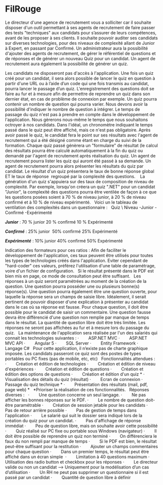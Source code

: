 
# FilRouge

Le directeur d'une agence de recrutement vous a solliciter car il souhaite disposer d'un outil permettant à ses agents de recrutement de faire passer des tests "techniques" aux candidats pour s’assurer de leurs compétences, avant de les proposer à ses clients.
Il souhaite pouvoir auditer ses candidats sur diverses technologies, pour des niveaux de complexité allant de Junior à Expert, en passant par Confirmé.
Un administrateur aura la possibilité d'ajouter des agents de recrutement, de gérer le référentiel de questions et de réponses et de générer un nouveau Quiz pour un candidat.
Un agent de recrutement aura également la possibilité de générer un quiz.

Les candidats ne disposeront pas d'accès à l'application. Une fois un quiz créé pour un candidat, il sera alors possible de lancer le quiz en question à partir d'une URL ou à l’aide d’un code qui une fois transmis au candidat, pourra lancer le passage d’un quiz.
L'enregistrement des questions doit se faire au fur et à mesure afin de permettre de reprendre un quiz dans son dernier état, en cas de problème de connexion par exemple.
Un quiz pourra contenir un nombre de question qui pourra varier. Nous devons avoir la possibilité d'indiquer le nombre de question à intégrer.
Le temps de passage du quiz n'est pas à prendre en compte dans le développement de l'application. Nous gèrerons nous-même le temps que nous souhaitons octroyer à nos candidats. Dans l'idéal, un chronomètre indiquant le temps passé dans le quiz peut être affiché, mais ce n'est pas obligatoire.
Après avoir passé le quiz, le candidat fera le point sur ses résultats avec l'agent de recrutement qui a été désigné comme étant en charge du suivi de la formation.
Chaque quiz passé génèrera un "formulaire" de résultat (le calcul des résultats pourra être calculé automatiquement à la fin du quiz ou demandé par l'agent de recrutement après réalisation du quiz.
Un agent de recrutement pourra lister les quiz qui auront été passé à sa demande. Un agent de recrutement pourra alors présenter les résultats du quiz par candidat. Le résultat d'un quiz présentera le taux de bonne réponse global ET le taux de réponse  regroupé par la complexité des questions. 
 
La génération d'un quiz s'appuiera sur des taux de composition de niveau de complexité. Par exemple, lorsqu'on créera un quiz ".NET" pour un candidat "Junior", la complexité des questions pourra être ventilée de façon à ce que les questions posées soient à 70 % de niveau junior, à 20 % de niveau confirmé et à 10 % de niveau expérimenté.
 
Voici un le tableau de ventilation des complexités dans un questionnaire :
 
Quiz \ Niveau
-Junior
-Confirmé
-Expérimenté

***Junior*** :
70 % junior
20 % confirmé
10 % Expérimenté             

***Confirmé*** : 
 25% junior
 50% confirmé
 25% Expérimenté
 
 ***Expérimenté*** :
 10% junior
  40% confirmé
  50% Expérimenté
  
Indication des formateurs pour ces ratios :
Afin de faciliter le développement de l'application, ces taux peuvent être utilisés pour toutes les types de technologies créés dans l'application. Eviter cependant de "hard-coder" ces valeurs, préférez l'utilisation d'une table de paramétrage, voire d'un fichier de configuration.
 
Si le résultat présenté dans le PDF est bien mis en page, ce mode de consultation peut être suffisant.
 
Les réponses à un quiz seront paramétrées au moment de la création de la question. Une question pourra posséder une ou plusieurs bonne(s) réponse(s). Une question pourra également être une question ouverte, pour laquelle la réponse sera un champs de saisie libre. Idéalement, il serait pertinent de pouvoir disposer d'une explication à présenter au candidat dans le cas où sa réponse est fausse.
Pour chaque question, il doit être possible pour le candidat de saisir un commentaire.
Une question fausse devra être différencié d'une question non remplie par manque de temps dans le résultat.
La quantité de question libre doit être très limitée. Les réponses ne seront pas affichées au fur et à mesure lors du passage du quiz.
 
La maintenance de l'application sera réalisée par l'un des salariés qui connait les technologies suivantes :
·        ASP.NET MVC
·        ASP.NET MVC API
·        Angular 5
·        SQL Server
·        Entity Framework
·        Langage C#
 
Pour cette application, il n’existe pas de charte graphique imposée. Les candidats passeront ce quiz sont des postes de types portables ou PC fixes (pas de mobile, etc, etc)
 
Fonctionnalités attendues :
 
·        Création et édition de technologies
·        Création et édition de niveau d'expériences
·        Création et édition de questions
·        Création et édition des options de questions
·        Création et édition d'un quiz *
·        Visualisation des détails du quiz (résultat)
·        Ecran de connexion
·        Passage du quiz technique *
·        Présentation des résultats (mail, pdf, page web) *
 
*Prioriser la réalisation de ces fonctionnalités.
 
Réponses diverses :
 
·        Une question concerne un seul langage.
·        Ne pas afficher les bonnes réponses sur le PDF.
·        Le nombre de question doit-être paramétrable
·        Création de session jetable pour les candidats
·        Pas de retour arrière possible
·        Pas de gestion de temps dans l'application
·        Le salarié qui suit le dossier sera indiqué lors de la création du quiz pour un candidat.
·        Pas d'affichage de réponse immédiat
·        Peu de question libre, mais on souhaite avoir cette possibilité
·        Quiz réalisé sur PC fixe ou portable sous Windows (navigateur)
·        Il doit être possible de reprendre un quiz non terminé
·        On différenciera le faux du non rempli par manque de temps
·        Si le PDF est bien, le résultat peut-être suffisant pour la restitution
·        Ajouter un champs commentaires pour chaque question
·        Dans un premier temps, le résultat peut être affiché dans un écran simple 
·        Limitation à 40 questions maximum
·        Utilisation des radio button et checkbox pour les réponses
·        Le directeur valide ou non un candidat --> Uniquement pour la modélisation d’un cas d’utilisation
·        Un RH ne peut pas supprimer un questionnaire si il est passé par un candidat
·        Quantité de question libre à définir
